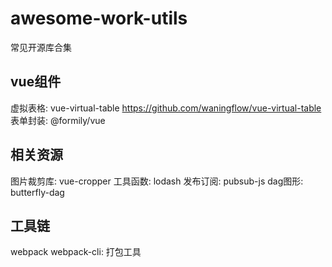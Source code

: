 # awesome-work-utils
常见开源库合集

## vue组件
虚拟表格: vue-virtual-table https://github.com/waningflow/vue-virtual-table
表单封装: @formily/vue


## 相关资源
图片裁剪库: vue-cropper
工具函数:  lodash
发布订阅:  pubsub-js
dag图形: butterfly-dag



## 工具链
webpack webpack-cli: 打包工具
